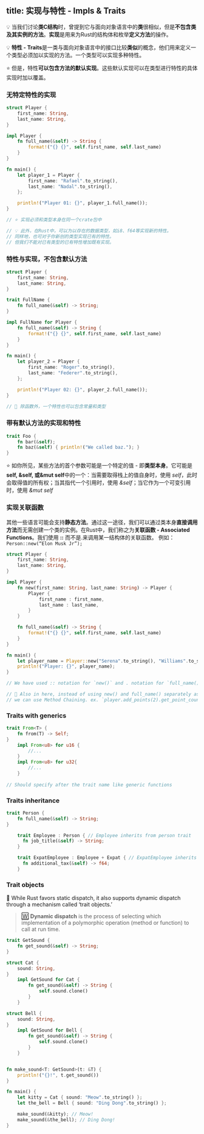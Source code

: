 title: 实现与特性 - Impls & Traits
---

💡 当我们讨论**类C结构**时，曾提到它与面向对象语言中的**类**很相似，但是**不包含类及其实例的方法**。**实现**是用来为Rust的结构体和枚举**定义方法**的操作。

💡 **特性 - Traits**是一类与面向对象语言中的接口比较**类似**的概念，他们用来定义一个类型必须加以实现的方法。一个类型可以实现多种特性。

⭐️️ 但是，特性**可以包含方法的默认实现**。这些默认实现可以在类型进行特性的具体实现时加以覆盖。

### 无特定特性的实现

```rust
struct Player {
    first_name: String,
    last_name: String,
}

impl Player {
    fn full_name(&self) -> String {
        format!("{} {}", self.first_name, self.last_name)
    }
}

fn main() {
    let player_1 = Player {
        first_name: "Rafael".to_string(),
        last_name: "Nadal".to_string(),
    };

    println!("Player 01: {}", player_1.full_name());
}

// ⭐️ 实现必须和类型本身在同一个crate包中

// 💡 此外，在Rust中，可以为以存在的数据类型，如i8、f64等实现新的特性。
// 同样地，也可对于你新创的类型实现已有的特性。
// 但我们不能对已有类型的已有特性增加既有实现。
```

### 特性与实现，不包含默认方法

```rust
struct Player {
    first_name: String,
    last_name: String,
}

trait FullName {
    fn full_name(&self) -> String;
}

impl FullName for Player {
    fn full_name(&self) -> String {
        format!("{} {}", self.first_name, self.last_name)
    }
}

fn main() {
    let player_2 = Player {
        first_name: "Roger".to_string(),
        last_name: "Federer".to_string(),
    };

    println!("Player 02: {}", player_2.full_name());
}

// 🔎 除函数外，一个特性也可以包含常量和类型
```

### 带有默认方法的实现和特性

```rust
trait Foo {
    fn bar(&self);
    fn baz(&self) { println!("We called baz."); }
}
```

⭐️ 如你所见，某些方法的首个参数可能是一个特定的值 - 即**类型本身**。它可能是**self, &self, 或&mut self**中的一个：当需要取得栈上的值自身时，使用 *self*，此时会取得值的所有权；当其指代一个引用时，使用 *&self*；当它作为一个可变引用时，使用 *&mut self*

### 实现关联函数

其他一些语言可能会支持**静态方法**。通过这一途径，我们可以通过类本身**直接调用方法**而无需创建一个类的实例。在Rust中，我们称之为**关联函数 - Associated Functions**。我们使用 **::** 而不是.来调用某一结构体的关联函数。
例如： `Person::new(“Elon Musk Jr”);`


```rust
struct Player {
    first_name: String,
    last_name: String,
}

impl Player {
    fn new(first_name: String, last_name: String) -> Player {
        Player {
            first_name : first_name,
            last_name : last_name,
        }
    }

    fn full_name(&self) -> String {
        format!("{} {}", self.first_name, self.last_name)
    }
}

fn main() {
    let player_name = Player::new("Serena".to_string(), "Williams".to_string()).full_name();
    println!("Player: {}", player_name);
}

// We have used :: notation for `new()` and . notation for `full_name()`

// 🔎 Also in here, instead of using new() and full_name() separately as two expressions, 
// we can use Method Chaining. ex. `player.add_points(2).get_point_count();`
```

### Traits with generics

```rust
trait From<T> {
    fn from(T) -> Self;
}
    impl From<u8> for u16 {
        //...
    }
    impl From<u8> for u32{
        //...
    }
    
// Should specify after the trait name like generic functions
```

### Traits inheritance

```rust
trait Person {
    fn full_name(&self) -> String;
}

    trait Employee : Person { // Employee inherits from person trait
      fn job_title(&self) -> String;
    }

    trait ExpatEmployee : Employee + Expat { // ExpatEmployee inherits from Employee and Expat traits
      fn additional_tax(&self) -> f64;
    }
```

### Trait objects

🔎 While Rust favors static dispatch, it also supports dynamic dispatch through a mechanism called ‘trait objects.’

> [🅆](https://en.wikipedia.org/wiki/Dynamic_dispatch) **Dynamic dispatch** is the process of selecting which implementation of a polymorphic operation (method or function) to call at run time.


```rust
trait GetSound {
    fn get_sound(&self) -> String;
}

struct Cat {
    sound: String,
}
    impl GetSound for Cat {
        fn get_sound(&self) -> String {
            self.sound.clone()
        }
    }

struct Bell {
    sound: String,
}
    impl GetSound for Bell {
        fn get_sound(&self) -> String {
            self.sound.clone()
        }
    }


fn make_sound<T: GetSound>(t: &T) {
    println!("{}!", t.get_sound())
}

fn main() {
    let kitty = Cat { sound: "Meow".to_string() };
    let the_bell = Bell { sound: "Ding Dong".to_string() };

    make_sound(&kitty); // Meow!
    make_sound(&the_bell); // Ding Dong!
}
```
